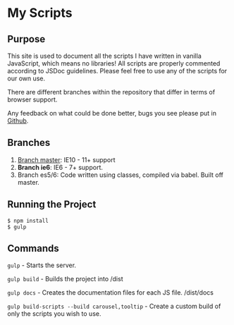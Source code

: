 # My Scripts

## Purpose
This site is used to document all the scripts I have written in vanilla JavaScript,
which means no libraries! All scripts are properly commented according to JSDoc guidelines.
Please feel free to use any of the scripts for our own use.

There are different branches within the repository that differ in terms of browser support.

Any feedback on what could be done better, bugs you see please put in [Github](https://github.com/mikewgd/my-js/issues).

## Branches
1. [Branch master](https://github.com/mikewgd/my-js/tree/master): IE10 - 11+ support
2. **Branch ie6**: IE6 - 7+ support.
3. Branch es5/6: Code written using classes, compiled via babel. Built off master.

## Running the Project
```
$ npm install
$ gulp
```

## Commands
`gulp` - Starts the server.

`gulp build` - Builds the project into /dist

`gulp docs` - Creates the documentation files for each JS file. /dist/docs

`gulp build-scripts --build carousel,tooltip` - Create a custom build of only the scripts you wish to use.

